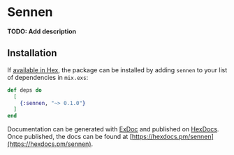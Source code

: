 # Sennen

**TODO: Add description**

## Installation

If [available in Hex](https://hex.pm/docs/publish), the package can be installed
by adding `sennen` to your list of dependencies in `mix.exs`:

```elixir
def deps do
  [
    {:sennen, "~> 0.1.0"}
  ]
end
```

Documentation can be generated with [ExDoc](https://github.com/elixir-lang/ex_doc)
and published on [HexDocs](https://hexdocs.pm). Once published, the docs can
be found at [https://hexdocs.pm/sennen](https://hexdocs.pm/sennen).

